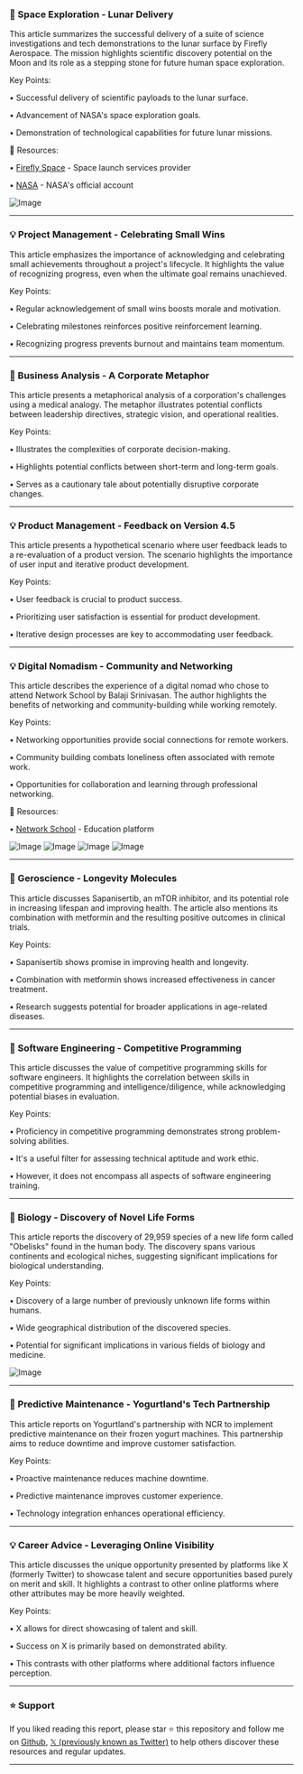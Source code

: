 ### 🚀 Space Exploration - Lunar Delivery

This article summarizes the successful delivery of a suite of science investigations and tech demonstrations to the lunar surface by Firefly Aerospace.  The mission highlights scientific discovery potential on the Moon and its role as a stepping stone for future human space exploration.

Key Points:

• Successful delivery of scientific payloads to the lunar surface.


• Advancement of NASA's space exploration goals.


• Demonstration of technological capabilities for future lunar missions.


🔗 Resources:

• [Firefly Space](https://x.com/Firefly_Space) - Space launch services provider

• [NASA](https://x.com/NASA/status/1896144029110211025/photo/1) - NASA's official account

![Image](https://pbs.twimg.com/media/GlB08b5WgAAkKgB?format=jpg&name=small)


---

### 💡  Project Management - Celebrating Small Wins

This article emphasizes the importance of acknowledging and celebrating small achievements throughout a project's lifecycle.  It highlights the value of recognizing progress, even when the ultimate goal remains unachieved.

Key Points:

• Regular acknowledgement of small wins boosts morale and motivation.


• Celebrating milestones reinforces positive reinforcement learning.


• Recognizing progress prevents burnout and maintains team momentum.


---

### 🤖 Business Analysis -  A Corporate Metaphor

This article presents a metaphorical analysis of a corporation's challenges using a medical analogy.  The metaphor illustrates potential conflicts between leadership directives, strategic vision, and operational realities.

Key Points:

• Illustrates the complexities of corporate decision-making.


• Highlights potential conflicts between short-term and long-term goals.


• Serves as a cautionary tale about potentially disruptive corporate changes.


---

### 💡 Product Management - Feedback on Version 4.5

This article presents a hypothetical scenario where user feedback leads to a re-evaluation of a product version.  The scenario highlights the importance of user input and iterative product development.

Key Points:

• User feedback is crucial to product success.


• Prioritizing user satisfaction is essential for product development.


• Iterative design processes are key to accommodating user feedback.


---

### 💡 Digital Nomadism - Community and Networking

This article describes the experience of a digital nomad who chose to attend Network School by Balaji Srinivasan.  The author highlights the benefits of networking and community-building while working remotely.

Key Points:

• Networking opportunities provide social connections for remote workers.


• Community building combats loneliness often associated with remote work.


• Opportunities for collaboration and learning through professional networking.


🔗 Resources:

• [Network School](https://x.com/balajis) - Education platform

![Image](https://pbs.twimg.com/media/GlFj7ntagAI7kGU?format=jpg&name=small)
![Image](https://pbs.twimg.com/media/GlFj7nsa8AAGxO1?format=jpg&name=small)
![Image](https://pbs.twimg.com/amplify_video_thumb/1896406794043600896/img/U5Uc7WOwlC2yn88G.jpg)
![Image](https://pbs.twimg.com/media/GlFj7ntbEAAuDnR?format=jpg&name=small)


---

### 🤖 Geroscience - Longevity Molecules

This article discusses Sapanisertib, an mTOR inhibitor, and its potential role in increasing lifespan and improving health.  The article also mentions its combination with metformin and the resulting positive outcomes in clinical trials.

Key Points:

• Sapanisertib shows promise in improving health and longevity.


• Combination with metformin shows increased effectiveness in cancer treatment.


• Research suggests potential for broader applications in age-related diseases.


---

### 🤖 Software Engineering - Competitive Programming

This article discusses the value of competitive programming skills for software engineers.  It highlights the correlation between skills in competitive programming and intelligence/diligence, while acknowledging potential biases in evaluation.


Key Points:

• Proficiency in competitive programming demonstrates strong problem-solving abilities.


• It's a useful filter for assessing technical aptitude and work ethic.


•  However, it does not encompass all aspects of software engineering training.


---

### 🤖 Biology - Discovery of Novel Life Forms

This article reports the discovery of 29,959 species of a new life form called "Obelisks" found in the human body.  The discovery spans various continents and ecological niches, suggesting significant implications for biological understanding.

Key Points:

• Discovery of a large number of previously unknown life forms within humans.


• Wide geographical distribution of the discovered species.


• Potential for significant implications in various fields of biology and medicine.


![Image](https://pbs.twimg.com/media/GlCeBjzaIAAVssV?format=jpg&name=small)


---

### 🚀  Predictive Maintenance - Yogurtland's Tech Partnership

This article reports on Yogurtland's partnership with NCR to implement predictive maintenance on their frozen yogurt machines. This partnership aims to reduce downtime and improve customer satisfaction.

Key Points:

• Proactive maintenance reduces machine downtime.


• Predictive maintenance improves customer experience.


•  Technology integration enhances operational efficiency.


---

### 💡  Career Advice - Leveraging Online Visibility

This article discusses the unique opportunity presented by platforms like X (formerly Twitter) to showcase talent and secure opportunities based purely on merit and skill.  It highlights a contrast to other online platforms where other attributes may be more heavily weighted.

Key Points:

• X allows for direct showcasing of talent and skill.


• Success on X is primarily based on demonstrated ability.


•  This contrasts with other platforms where additional factors influence perception.


---

### ⭐️ Support

If you liked reading this report, please star ⭐️ this repository and follow me on [Github](https://github.com/Drix10), [𝕏 (previously known as Twitter)](https://x.com/DRIX_10_) to help others discover these resources and regular updates.

---